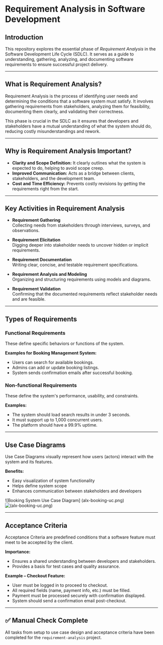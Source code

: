 # Requirement Analysis in Software Development

## Introduction
This repository explores the essential phase of *Requirement Analysis* in the Software Development Life Cycle (SDLC). It serves as a guide to understanding, gathering, analyzing, and documenting software requirements to ensure successful project delivery.

---

## What is Requirement Analysis?

Requirement Analysis is the process of identifying user needs and determining the conditions that a software system must satisfy. It involves gathering requirements from stakeholders, analyzing them for feasibility, documenting them clearly, and validating their correctness.

This phase is crucial in the SDLC as it ensures that developers and stakeholders have a mutual understanding of what the system should do, reducing costly misunderstandings and rework.

---

## Why is Requirement Analysis Important?

- **Clarity and Scope Definition:** It clearly outlines what the system is expected to do, helping to avoid scope creep.
- **Improved Communication:** Acts as a bridge between clients, stakeholders, and the development team.
- **Cost and Time Efficiency:** Prevents costly revisions by getting the requirements right from the start.

---

## Key Activities in Requirement Analysis

- **Requirement Gathering**  
  Collecting needs from stakeholders through interviews, surveys, and observations.

- **Requirement Elicitation**  
  Digging deeper into stakeholder needs to uncover hidden or implicit requirements.

- **Requirement Documentation**  
  Writing clear, concise, and testable requirement specifications.

- **Requirement Analysis and Modeling**  
  Organizing and structuring requirements using models and diagrams.

- **Requirement Validation**  
  Confirming that the documented requirements reflect stakeholder needs and are feasible.

---

## Types of Requirements

### Functional Requirements

These define specific behaviors or functions of the system.

**Examples for Booking Management System:**
- Users can search for available bookings.
- Admins can add or update booking listings.
- System sends confirmation emails after successful booking.

### Non-functional Requirements

These define the system's performance, usability, and constraints.

**Examples:**
- The system should load search results in under 3 seconds.
- It must support up to 1,000 concurrent users.
- The platform should have a 99.9% uptime.

---

## Use Case Diagrams

Use Case Diagrams visually represent how users (actors) interact with the system and its features.

**Benefits:**
- Easy visualization of system functionality
- Helps define system scope
- Enhances communication between stakeholders and developers

![Booking System Use Case Diagram]  (alx-booking-uc.png) ![(alx-booking-uc.png)](https://github.com/user-attachments/assets/1828bc0d-584c-483d-83ed-b614b16dbdc9)


---

## Acceptance Criteria

Acceptance Criteria are predefined conditions that a software feature must meet to be accepted by the client.

**Importance:**
- Ensures a shared understanding between developers and stakeholders.
- Provides a basis for test cases and quality assurance.

**Example – Checkout Feature:**
- User must be logged in to proceed to checkout.
- All required fields (name, payment info, etc.) must be filled.
- Payment must be processed securely with confirmation displayed.
- System should send a confirmation email post-checkout.

---

## ✅ Manual Check Complete

All tasks from setup to use case design and acceptance criteria have been completed for the `requirement-analysis` project.
